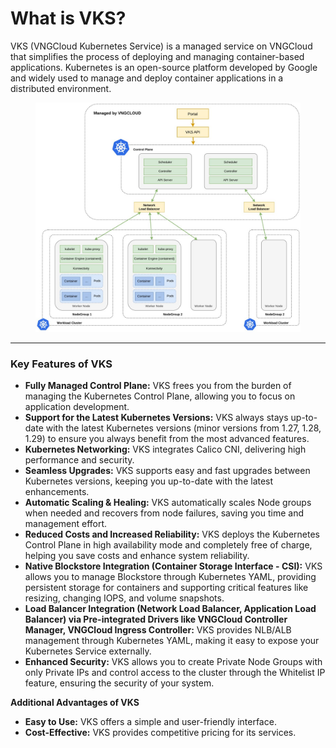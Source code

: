 # What is VKS?

VKS (VNGCloud Kubernetes Service) is a managed service on VNGCloud that simplifies the process of deploying and managing container-based applications. Kubernetes is an open-source platform developed by Google and widely used to manage and deploy container applications in a distributed environment.

<figure><img src="../.gitbook/assets/image (4) (1) (1) (1) (1).png" alt=""><figcaption></figcaption></figure>

***

### **Key Features of VKS**

* **Fully Managed Control Plane:** VKS frees you from the burden of managing the Kubernetes Control Plane, allowing you to focus on application development.
* **Support for the Latest Kubernetes Versions:** VKS always stays up-to-date with the latest Kubernetes versions (minor versions from 1.27, 1.28, 1.29) to ensure you always benefit from the most advanced features.
* **Kubernetes Networking:** VKS integrates Calico CNI, delivering high performance and security.
* **Seamless Upgrades:** VKS supports easy and fast upgrades between Kubernetes versions, keeping you up-to-date with the latest enhancements.
* **Automatic Scaling & Healing:** VKS automatically scales Node groups when needed and recovers from node failures, saving you time and management effort.
* **Reduced Costs and Increased Reliability:** VKS deploys the Kubernetes Control Plane in high availability mode and completely free of charge, helping you save costs and enhance system reliability.
* **Native Blockstore Integration (Container Storage Interface - CSI):** VKS allows you to manage Blockstore through Kubernetes YAML, providing persistent storage for containers and supporting critical features like resizing, changing IOPS, and volume snapshots.
* **Load Balancer Integration (Network Load Balancer, Application Load Balancer) via Pre-integrated Drivers like VNGCloud Controller Manager, VNGCloud Ingress Controller:** VKS provides NLB/ALB management through Kubernetes YAML, making it easy to expose your Kubernetes Service externally.
* **Enhanced Security:** VKS allows you to create Private Node Groups with only Private IPs and control access to the cluster through the Whitelist IP feature, ensuring the security of your system.

**Additional Advantages of VKS**

* **Easy to Use:** VKS offers a simple and user-friendly interface.
* **Cost-Effective:** VKS provides competitive pricing for its services.
